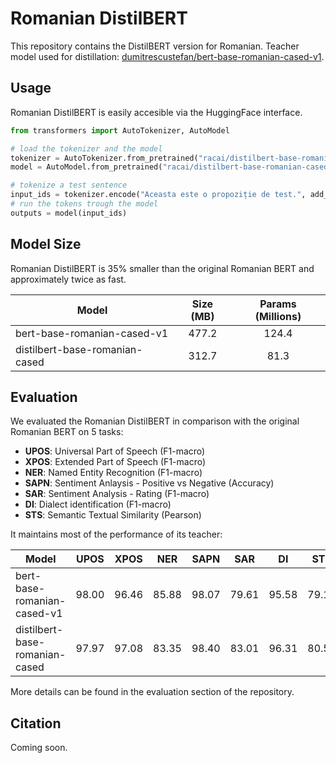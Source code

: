 # Romanian DistilBERT
This repository contains the DistilBERT version for Romanian. Teacher model used for distillation: [dumitrescustefan/bert-base-romanian-cased-v1](https://huggingface.co/dumitrescustefan/bert-base-romanian-cased-v1).

## Usage

Romanian DistilBERT is easily accesible via the HuggingFace interface.

```python
from transformers import AutoTokenizer, AutoModel

# load the tokenizer and the model
tokenizer = AutoTokenizer.from_pretrained("racai/distilbert-base-romanian-cased")
model = AutoModel.from_pretrained("racai/distilbert-base-romanian-cased")

# tokenize a test sentence
input_ids = tokenizer.encode("Aceasta este o propoziție de test.", add_special_tokens=True, return_tensors="pt")
# run the tokens trough the model
outputs = model(input_ids)
```
## Model Size
Romanian DistilBERT is 35% smaller than the original Romanian BERT and approximately twice as fast.

| Model                          | Size (MB) | Params (Millions) |
|--------------------------------|:---------:|:----------------:| 
| bert-base-romanian-cased-v1    | 477.2 | 124.4 |
| distilbert-base-romanian-cased | 312.7 | 81.3 |

## Evaluation

We evaluated the Romanian DistilBERT in comparison with the original Romanian BERT on 5 tasks:

- **UPOS**: Universal Part of Speech (F1-macro)
- **XPOS**: Extended Part of Speech (F1-macro)
- **NER**: Named Entity Recognition (F1-macro)
- **SAPN**: Sentiment Anlaysis - Positive vs Negative (Accuracy)
- **SAR**: Sentiment Analysis - Rating (F1-macro)
- **DI**: Dialect identification  (F1-macro)
- **STS**: Semantic Textual Similarity (Pearson)

It maintains most of the performance of its teacher:

| Model                          | UPOS | XPOS | NER | SAPN | SAR | DI | STS |
|--------------------------------|:----:|:----:|:---:|:----:|:---:|:--:|:---:|
| bert-base-romanian-cased-v1    | 98.00 | 96.46 | 85.88 | 98.07 | 79.61 | 95.58 | 79.11 |
| distilbert-base-romanian-cased | 97.97 | 97.08 | 83.35 | 98.40 | 83.01 | 96.31 | 80.57 |

More details can be found in the evaluation section of the repository.

## Citation

Coming soon.
